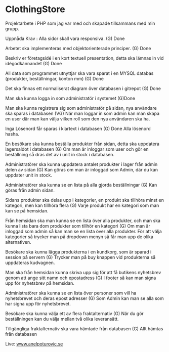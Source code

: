 # ClothingStore
Projektarbete i PHP som jag var med och skapade tillsammans med min grupp.

Uppnåda Krav :
Alla sidor skall vara responsiva. (G) Done 

Arbetet ska implementeras med objektorienterade principer. (G) Done 

Beskriv er företagsidé i en kort textuell presentation, detta ska lämnas in vid idégodkännandet (G) Done 

All data som programmet utnyttjar ska vara sparat i en MYSQL databas (produkter, beställningar, konton mm) (G) Done 

Det ska finnas ett normaliserat diagram över databasen i gitrepot (G) Done 

Man ska kunna logga in som administratör i systemet (G)Done 

Man ska kunna registrera sig som administratör på sidan, nya användare ska sparas i databasen (VG) När man loggar in som admin kan man skapa en user där man kan välja vilken roll som den nya användaren ska ha. 

Inga Lösenord får sparas i klartext i databasen (G) Done Alla lösenord hasha.

En besökare ska kunna beställa produkter från sidan, detta ska uppdatera lagersaldot i databasen (G) Om man är inloggar som user och gör en beställning så dras det av i unit in stock i databasen.

Administratörer ska kunna uppdatera antalet produkter i lager från admin delen av sidan (G) Kan göras om man är inloggad som Admin, där du kan uppdater unit in stock. 

Administratörer ska kunna se en lista på alla gjorda beställningar (G) Kan göras från admin sidan. 

Sidans produkter ska delas upp i kategorier, en produkt ska tillhöra minst en kategori, men kan tillhöra flera (G) Varje produkt har en kategori som man kan se på hemsidan. 

Från hemsidan ska man kunna se en lista över alla produkter, och man ska kunna lista bara dom produkter som tillhör en kategori (G) Om man är inloggad som admin så kan man se en lista över alla produkter. För att välja kategorier så trycker man på dropdown menyn så får man upp de olika alternativen.

Besökare ska kunna lägga produkterna i en kundkorg, som är sparad i session på servern (G) Trycker man på buy knappen vid produkterna så uppdateras kudvagnen. 

Man ska från hemsidan kunna skriva upp sig för att få butikens nyhetsbrev genom att ange sitt namn och epostadress (G) I footer så kan man signa upp för nyhetsbrev på hemsidan. 

Administratörer ska kunna se en lista över personer som vill ha nyhetsbrevet och deras epost adresser (G) Som Admin kan man se alla som har signa upp för nyhetsbrevet. 

Besökare ska kunna välja ett av flera fraktalternativ (G) När du gör beställningen kan du välja mellan två olika leveransätt. 

Tillgängliga fraktalternativ ska vara hämtade från databasen (G) Allt hämtas från databasen

Live: www.anelpoturovic.se

